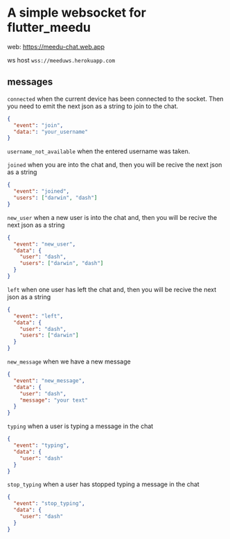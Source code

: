 # A simple websocket for flutter_meedu

web: https://meedu-chat.web.app

ws host `wss://meeduws.herokuapp.com`

## messages

`connected` when the current device has been connected to the socket. Then you need to emit the next json as a string to join to the chat.

```json
{
  "event": "join",
  "data:": "your_username"
}
```

`username_not_available` when the entered username was taken.

`joined` when you are into the chat and, then you will be recive the next json as a string

```json
{
  "event": "joined",
  "users": ["darwin", "dash"]
}
```

`new_user` when a new user is into the chat and, then you will be recive the next json as a string

```json
{
  "event": "new_user",
  "data": {
    "user": "dash",
    "users": ["darwin", "dash"]
  }
}
```

`left` when one user has left the chat and, then you will be recive the next json as a string

```json
{
  "event": "left",
  "data": {
    "user": "dash",
    "users": ["darwin"]
  }
}
```

`new_message` when we have a new message

```json
{
  "event": "new_message",
  "data": {
    "user": "dash",
    "message": "your text"
  }
}
```

`typing` when a user is typing a message in the chat

```json
{
  "event": "typing",
  "data": {
    "user": "dash"
  }
}
```

`stop_typing` when a user has stopped typing a message in the chat

```json
{
  "event": "stop_typing",
  "data": {
    "user": "dash"
  }
}
```

